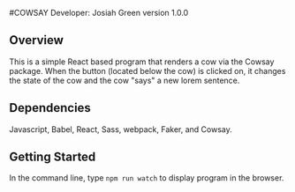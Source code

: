 #COWSAY
Developer: Josiah Green
version 1.0.0

## Overview

This is a simple React based program that renders a cow via the Cowsay package. When the button (located below the cow) is clicked on, it changes the state of the cow and the cow "says" a new lorem sentence.

## Dependencies

Javascript, Babel, React, Sass, webpack, Faker, and Cowsay. 

## Getting Started

In the command line, type ```npm run watch``` to display program in the browser.
